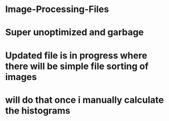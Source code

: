 # Image-Processing-Files


# Super unoptimized and garbage
# Updated file is in progress where there will be simple file sorting of images
# will do that once i manually calculate the histograms
